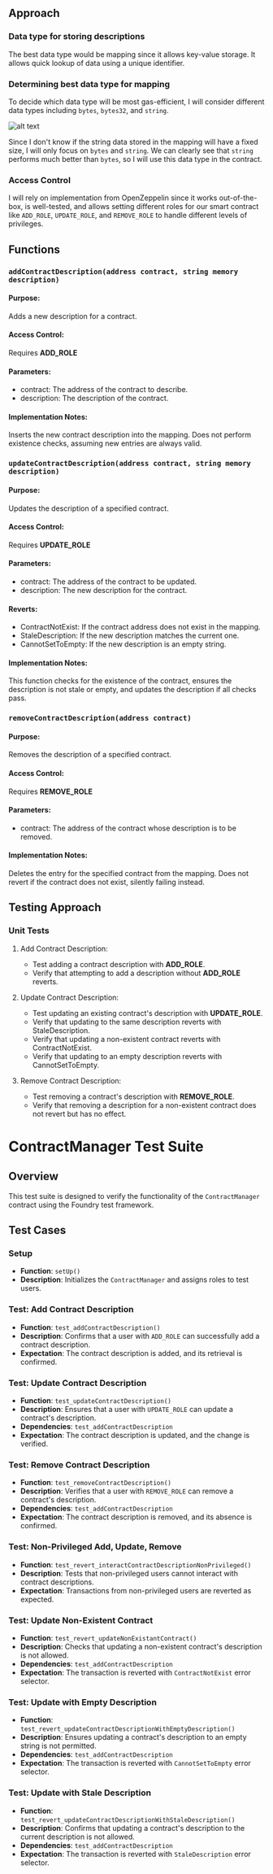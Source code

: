 ## Approach

### Data type for storing descriptions

The best data type would be mapping since it allows key-value storage. It allows quick lookup of data using a unique identifier.

### Determining best data type for mapping

To decide which data type will be most gas-efficient, I will consider different data types including `bytes`, `bytes32`, and `string`.

![alt text](image.png)

Since I don't know if the string data stored in the mapping will have a fixed size, I will only focus on `bytes` and `string`. We can clearly see that `string` performs much better than `bytes`, so I will use this data type in the contract.

### Access Control

I will rely on implementation from OpenZeppelin since it works out-of-the-box, is well-tested, and allows setting different roles for our smart contract like `ADD_ROLE`, `UPDATE_ROLE`, and `REMOVE_ROLE` to handle different levels of privileges.

## Functions

### `addContractDescription(address contract, string memory description)`

#### Purpose:

Adds a new description for a contract.

#### Access Control:

Requires **ADD_ROLE**

#### Parameters:

- contract: The address of the contract to describe.
- description: The description of the contract.

#### Implementation Notes:

Inserts the new contract description into the mapping. Does not perform existence checks, assuming new entries are always valid.

### `updateContractDescription(address contract, string memory description)`

#### Purpose:

Updates the description of a specified contract.

#### Access Control:

Requires **UPDATE_ROLE**

#### Parameters:

- contract: The address of the contract to be updated.
- description: The new description for the contract.

#### Reverts:

- ContractNotExist: If the contract address does not exist in the mapping.
- StaleDescription: If the new description matches the current one.
- CannotSetToEmpty: If the new description is an empty string.

#### Implementation Notes:

This function checks for the existence of the contract, ensures the description is not stale or empty, and updates the description if all checks pass.

### `removeContractDescription(address contract)`

#### Purpose:

Removes the description of a specified contract.

#### Access Control:

Requires **REMOVE_ROLE**

#### Parameters:

- contract: The address of the contract whose description is to be removed.

#### Implementation Notes:

Deletes the entry for the specified contract from the mapping. Does not revert if the contract does not exist, silently failing instead.

## Testing Approach

### Unit Tests

1. Add Contract Description:

   - Test adding a contract description with **ADD_ROLE**.
   - Verify that attempting to add a description without **ADD_ROLE** reverts.

2. Update Contract Description:

   - Test updating an existing contract's description with **UPDATE_ROLE**.
   - Verify that updating to the same description reverts with StaleDescription.
   - Verify that updating a non-existent contract reverts with ContractNotExist.
   - Verify that updating to an empty description reverts with CannotSetToEmpty.

3. Remove Contract Description:

   - Test removing a contract's description with **REMOVE_ROLE**.
   - Verify that removing a description for a non-existent contract does not revert but has no effect.

# ContractManager Test Suite

## Overview

This test suite is designed to verify the functionality of the `ContractManager` contract using the Foundry test framework.

## Test Cases

### Setup

- **Function**: `setUp()`
- **Description**: Initializes the `ContractManager` and assigns roles to test users.

### Test: Add Contract Description

- **Function**: `test_addContractDescription()`
- **Description**: Confirms that a user with `ADD_ROLE` can successfully add a contract description.
- **Expectation**: The contract description is added, and its retrieval is confirmed.

### Test: Update Contract Description

- **Function**: `test_updateContractDescription()`
- **Description**: Ensures that a user with `UPDATE_ROLE` can update a contract's description.
- **Dependencies**: `test_addContractDescription`
- **Expectation**: The contract description is updated, and the change is verified.

### Test: Remove Contract Description

- **Function**: `test_removeContractDescription()`
- **Description**: Verifies that a user with `REMOVE_ROLE` can remove a contract's description.
- **Dependencies**: `test_addContractDescription`
- **Expectation**: The contract description is removed, and its absence is confirmed.

### Test: Non-Privileged Add, Update, Remove

- **Function**: `test_revert_interactContractDescriptionNonPrivileged()`
- **Description**: Tests that non-privileged users cannot interact with contract descriptions.
- **Expectation**: Transactions from non-privileged users are reverted as expected.

### Test: Update Non-Existent Contract

- **Function**: `test_revert_updateNonExistantContract()`
- **Description**: Checks that updating a non-existent contract's description is not allowed.
- **Dependencies**: `test_addContractDescription`
- **Expectation**: The transaction is reverted with `ContractNotExist` error selector.

### Test: Update with Empty Description

- **Function**: `test_revert_updateContractDescriptionWithEmptyDescription()`
- **Description**: Ensures updating a contract's description to an empty string is not permitted.
- **Dependencies**: `test_addContractDescription`
- **Expectation**: The transaction is reverted with `CannotSetToEmpty` error selector.

### Test: Update with Stale Description

- **Function**: `test_revert_updateContractDescriptionWithStaleDescription()`
- **Description**: Confirms that updating a contract's description to the current description is not allowed.
- **Dependencies**: `test_addContractDescription`
- **Expectation**: The transaction is reverted with `StaleDescription` error selector.
